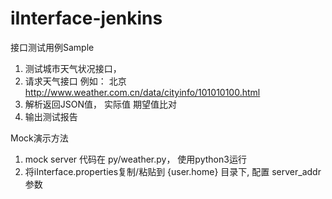 # iInterface-jenkins
接口测试用例Sample
1. 测试城市天气状况接口， 
2. 请求天气接口 例如： 北京 http://www.weather.com.cn/data/cityinfo/101010100.html
3. 解析返回JSON值， 实际值 期望值比对
4. 输出测试报告

Mock演示方法
1. mock server 代码在 py/weather.py， 使用python3运行
2. 将iInterface.properties复制/粘贴到 {user.home} 目录下, 配置 server_addr 参数
